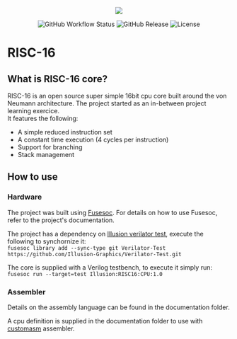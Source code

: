 <p align="center">
<img src="https://avatars2.githubusercontent.com/u/59974375?s=200&v=4">
</p>
<p align="center">
<img alt="GitHub Workflow Status" src="https://img.shields.io/github/workflow/status/Illusion-Graphics/RISC-16/CI?style=flat-square">
<img alt="GitHub Release" src="https://img.shields.io/github/v/release/Illusion-Graphics/RISC-16?style=flat-square">
<img alt="License" src="https://img.shields.io/github/license/Illusion-Graphics/RISC-16?style=flat-square">
</p>

# RISC-16
## What is RISC-16 core?
RISC-16 is an open source super simple 16bit cpu core built around the von Neumann architecture.
The project started as an in-between project learning exercice.  
It features the following:
* A simple reduced instruction set
* A constant time execution (4 cycles per instruction)
* Support for branching
* Stack management

## How to use
### Hardware
The project was built using [Fusesoc](https://github.com/olofk/fusesoc). For details on how to use Fusesoc, refer to the project's documentation.

The project has a dependency on [Illusion verilator test](https://github.com/Illusion-Graphics/Verilator-Test), execute the following to synchornize it:  
```fusesoc library add --sync-type git Verilator-Test https://github.com/Illusion-Graphics/Verilator-Test.git```

The core is supplied with a Verilog testbench, to execute it simply run:  
```fusesoc run --target=test Illusion:RISC16:CPU:1.0```

### Assembler
Details on the assembly language can be found in the documentation folder.

A cpu definition is supplied in the documentation folder to use with [customasm](https://github.com/hlorenzi/customasm) assembler.
